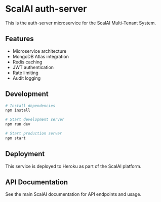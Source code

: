 # ScalAI auth-server

This is the auth-server microservice for the ScalAI Multi-Tenant System.

## Features

- Microservice architecture
- MongoDB Atlas integration
- Redis caching
- JWT authentication
- Rate limiting
- Audit logging

## Development

```bash
# Install dependencies
npm install

# Start development server
npm run dev

# Start production server
npm start
```

## Deployment

This service is deployed to Heroku as part of the ScalAI platform.

## API Documentation

See the main ScalAI documentation for API endpoints and usage.
